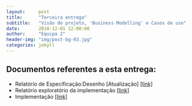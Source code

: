 ```yaml
---
layout:     post
title:      "Terceira entrega"
subtitle:   "Visão de projeto, 'Business Modelling' e Casos de uso"
date:       2018-12-01 12:00:00
author:     "Equipa 2"
header-img: "img/post-bg-03.jpg"
categories: jekyll
---
```


<p> <h2><b>Documentos referentes a esta entrega:</b> </h2>
<ul>
  <li> Relatório de Especificação:Desenho [Atualização] <a href="https://drive.google.com/file/d/1e4V_YObez3dQn06z0t2R1ijryw_6yexi/view?usp=sharing
">[link]</a></li>
  <li> Relatório exploratório da implementação <a href="https://drive.google.com/file/d/1GJ3jStHpOkVux2A-wjw4rBCzwzmoq0K3/view?usp=sharing">[link]</a></li>
  <li> Implementação <a href="https://github.com/MathSqr2/HomeKeeper">[link]</a></li>
</ul>
